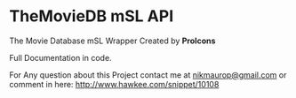 TheMovieDB mSL API
==================

The Movie Database mSL Wrapper 
Created by **ProIcons**

Full Documentation in code.


For Any question about this Project
contact me at nikmaurop@gmail.com
or comment in here:
http://www.hawkee.com/snippet/10108
